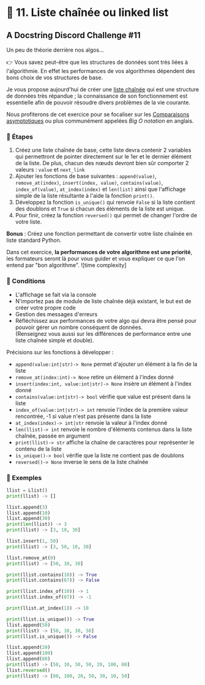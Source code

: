 # 🔶 11. Liste chaînée ou linked list
## A Docstring Discord Challenge #11

Un peu de théorie derrière nos algos...

👉 Vous savez peut-être que les structures de données sont très liées à l'algorithmie. En effet les performances de vos algorithmes dépendent des bons choix de vos structures de base.

Je vous propose aujourd'hui de créer une [liste chaînée](https://fr.wikipedia.org/wiki/Liste_cha%C3%AEn%C3%A9e#:~:text=Une%20liste%20cha%C3%AEn%C3%A9e%20ou%20liste,d'un%20pointeur%20vers%20une) qui est une structure de données très répandue ; la connaissance de son fonctionnement est essentielle afin de pouvoir résoudre divers problèmes de la vie courante.

Nous profiterons de cet exercice pour se focaliser sur les [Comparaisons asymptotiques](https://fr.wikipedia.org/wiki/Comparaison_asymptotique#:~:text=lorsque%20x%20varie.-,%C3%89chelle%20de%20comparaison,-%5Bmodifier%20%7C) ou plus communément appelées <em>Big O notation</em> en anglais.

### 🔹 Étapes

1. Créez une liste chaînée de base, cette liste devra contenir 2 variables qui permettront de pointer directement sur le 1er et le dernier élément de la liste. De plus, chacun des nœuds devront bien sûr comporter 2 valeurs : `value` et `next_link`
2. Ajouter les fonctions de base suivantes : `append(value)`, `remove_at(index)`, `insert(index, value)`, `contains(value)`, `index_of(value)`, `at_index(index)` et `len(list)` ainsi que l'affichage simple de la liste résultante à l'aide la fonction `print()`.
3. Développez la fonction `is_unique()` qui renvoie `False` si la liste contient des doublons et `True` si chacun des éléments de la liste est unique.
4. Pour finir, créez la fonction `reversed()` qui permet de changer l'ordre de votre liste.

<strong>Bonus</strong> : Créez une fonction permettant de convertir votre liste chaînée en liste standard Python.

Dans cet exercice, <strong>la performances de votre algorithme est une priorité</strong>, les formateurs seront là pour vous guider et vous expliquer ce que l'on entend par "bon algorithme". 
![time complexity]

### 🔹 Conditions

- L'affichage se fait via la console
- N'importez pas de module de liste chaînée déjà existant, le but est de créer votre propre code
- Gestion des messages d'erreurs
- Réfléchissez aux performances de votre algo qui devra être pensé pour pouvoir gérer un nombre conséquent de données.  
(Renseignez vous aussi sur les différences de performance entre une liste chaînée simple et double).

Précisions sur les fonctions à développer :
- `append(value:int|str)-> None` permet d'ajouter un élément à la fin de la liste
- `remove_at(index:int)-> None` retire un élément à l'index donné
- `insert(index:int, value:int|str)-> None` insère un élément à l'index donné
- `contains(value:int|str)-> bool` vérifie que value est présent dans la liste
- `index_of(value:int|str)-> int` renvoie l'index de la première valeur rencontrée, -1 si value n'est pas présente dans la liste
- `at_index(index)-> int|str` renvoie la valeur à l'index donné
- `len(llist)-> int` renvoie le nombre d'éléments contenus dans la liste chaînée, passée en argument
- `print(llist)-> str` affiche la chaîne de caractères pour représenter le contenu de la liste
- `is_unique()-> bool` vérifie que la liste ne contient pas de doublons
- `reversed()-> None` inverse le sens de la liste chaînée

### 🔹 Exemples

```Python
llist = Llist()
print(llist) -> []

llist.append(3)
llist.append(10)
llist.append(30)
print(len(llist)) -> 3
print(llist) -> [3, 10, 30]

llist.insert(1, 50)
print(llist) -> [3, 50, 10, 30]

llist.remove_at(0)
print(llist) -> [50, 10, 30]

print(llist.contains(10)) -> True
print(llist.contains(87)) -> False

print(llist.index_of(10)) -> 1
print(llist.index_of(87)) -> -1

print(llist.at_index(1)) -> 10

print(llist.is_unique()) -> True
llist.append(50)
print(llist) -> [50, 10, 30, 50]
print(llist.is_unique()) -> False

llist.append(20)
llist.append(100)
llist.append(80)
print(llist) -> [50, 10, 30, 50, 20, 100, 80]
llist.reversed()
print(llist) -> [80, 100, 20, 50, 30, 10, 50]
```


